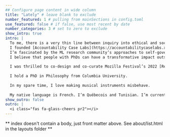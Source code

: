 ```yaml
---
## Configure page content in wide column
title: "Lately" # leave blank to exclude
number_featured: 1 # pulling from mainSections in config.toml
use_featured: false # if false, use most recent by date
number_categories: 3 # set to zero to exclude
show_intro: true
intro: |
  To me, there is a very thin line between inquiry into ethical and social justice problems, and practices that legitimize the imposition of ethical, social and political preferences onto others — i.e. assertions of power. Drawing on my background in philosophy, I develop approaches to rights, values, and social, epistemic and political justice questions about socio-technical systems that attempt to take that thin line into account.
  I founded [Accountability Case Labs](https://accountabilitycaselabs.xyz/), an open community dedicated to participatory approaches to challenges in the algorithmic accountability and governance space.
  I’m fascinated by the ML research community’s approaches to self-governance, through both scholarly self-examination and processes like ethics review. [My recent paper, co-authored with Leif Hancox-Li](https://doi.org/10.48550/arXiv.2209.00692), examines overlooked structural similarities between IQ and ML benchmarks. This enables us to unlock lessons from feminist philosophy of science scholarship that need to be considered by the ML benchmark community.
  I believe that people with PhDs can have a transformative impact outside of academia. During the pandemic, this led me to collaborate on open workshops, grants, networking events, and open resources aimed at the Post Academic community. I’m currently co-director of [Open Post Academics](https://openpostac.org).
  
  I was thrilled to co-design and co-curate Mozilla Festival’s 2022 [Rethinking Power and Ethics Space](https://www.mozillafestival.org/en/proposals/space-narratives/#rethinking-power-ethics). 
  
  I hold a PhD in Philosophy from Columbia University. 
  
  In my spare time, I love making musical instruments misbehave.
  
  My native language is French. I’m Québecois and Tunisian. I’m currently based in New York City. 
show_outro: false
outro: |
  <i class="fas fa-glass-cheers pr2"></i>
---
```


** index doesn't contain a body, just front matter above.
See about/list.html in the layouts folder **